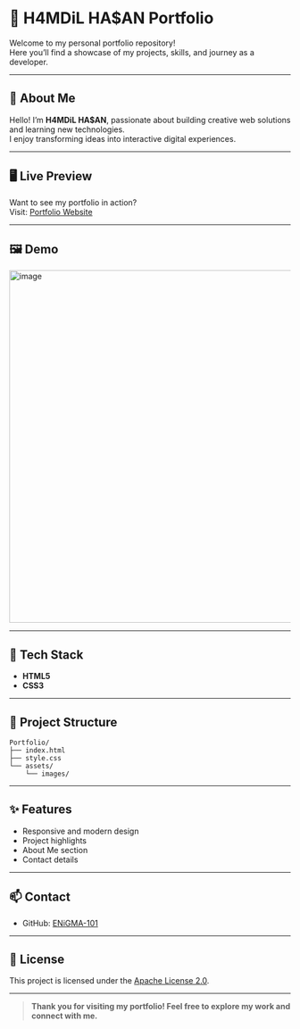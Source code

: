 # 🌟 H4MDiL HA$AN Portfolio

Welcome to my personal portfolio repository!  
Here you’ll find a showcase of my projects, skills, and journey as a developer.

---

## 🌟 About Me

Hello! I’m **H4MDiL HA$AN**, passionate about building creative web solutions and learning new technologies.  
I enjoy transforming ideas into interactive digital experiences.

---

## 🖥️ Live Preview

Want to see my portfolio in action?  
Visit: [Portfolio Website](https://enigma-101.github.io/Portfolio/)

---

## 🖼️ Demo

<img width="1271" height="632" alt="image" src="https://github.com/user-attachments/assets/02b0e065-b8eb-4dc3-a3ee-255293c7f9b1" />


---

## 🔧 Tech Stack

- **HTML5**
- **CSS3**

---

## 📁 Project Structure

```
Portfolio/
├── index.html
├── style.css
└── assets/
    └── images/
```

---

## ✨ Features

- Responsive and modern design
- Project highlights
- About Me section
- Contact details

---

## 📫 Contact

- GitHub: [ENiGMA-101](https://github.com/ENiGMA-101)

---

## 📄 License

This project is licensed under the [Apache License 2.0](LICENSE).

---

> **Thank you for visiting my portfolio! Feel free to explore my work and connect with me.**
